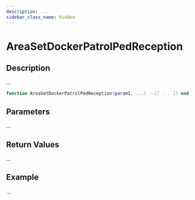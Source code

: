 ```yaml
---
description: ...
sidebar_class_name: hidden
---
```


# AreaSetDockerPatrolPedReception

## Description

...

```lua
function AreaSetDockerPatrolPedReception(param1, ...) --[[ ... ]] end
```

## Parameters

...

## Return Values

...

## Example

...

